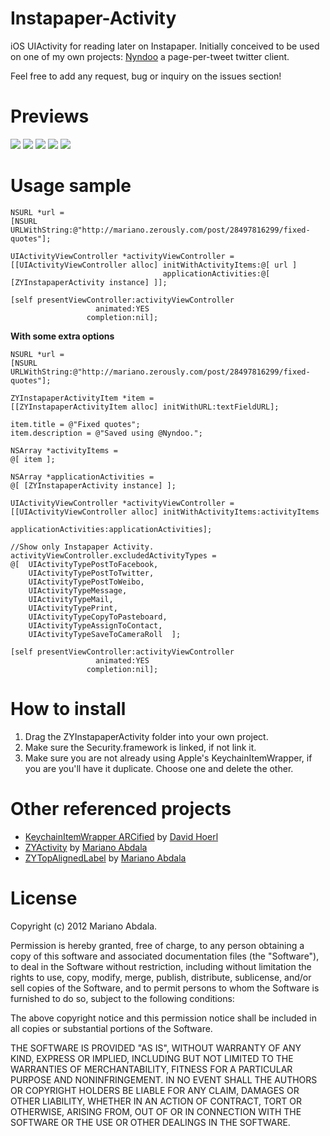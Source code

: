 Instapaper-Activity
===================

iOS UIActivity for reading later on Instapaper. Initially conceived to be used on one of my own projects: [Nyndoo](http://www.nyndoo.com) a page-per-tweet twitter client.

Feel free to add any request, bug or inquiry on the issues section!

Previews
========
![](https://raw.github.com/marianoabdala/ZYInstapaperActivity/master/Resources/Intro.PNG)
![](https://raw.github.com/marianoabdala/ZYInstapaperActivity/master/Resources/UIActivityViewController.PNG)
![](https://raw.github.com/marianoabdala/ZYInstapaperActivity/master/Resources/WithTheGang.PNG)
![](https://raw.github.com/marianoabdala/ZYInstapaperActivity/master/Resources/Credentials.PNG)
![](https://raw.github.com/marianoabdala/ZYInstapaperActivity/master/Resources/Adding.PNG)

Usage sample
============

    NSURL *url =
    [NSURL URLWithString:@"http://mariano.zerously.com/post/28497816299/fixed-quotes"];
    
    UIActivityViewController *activityViewController =
    [[UIActivityViewController alloc] initWithActivityItems:@[ url ]
                                      applicationActivities:@[ [ZYInstapaperActivity instance] ]];
    
    [self presentViewController:activityViewController
                       animated:YES
                     completion:nil];


**With some extra options**

    NSURL *url =
    [NSURL URLWithString:@"http://mariano.zerously.com/post/28497816299/fixed-quotes"];
    
    ZYInstapaperActivityItem *item =
    [[ZYInstapaperActivityItem alloc] initWithURL:textFieldURL];
    
    item.title = @"Fixed quotes";
    item.description = @"Saved using @Nyndoo.";
    
    NSArray *activityItems =
    @[ item ];
    
    NSArray *applicationActivities =
    @[ [ZYInstapaperActivity instance] ];
    
    UIActivityViewController *activityViewController =
    [[UIActivityViewController alloc] initWithActivityItems:activityItems
                                      applicationActivities:applicationActivities];
    
    //Show only Instapaper Activity.
    activityViewController.excludedActivityTypes =
    @[  UIActivityTypePostToFacebook,
        UIActivityTypePostToTwitter,
        UIActivityTypePostToWeibo,
        UIActivityTypeMessage,
        UIActivityTypeMail,
        UIActivityTypePrint,
        UIActivityTypeCopyToPasteboard,
        UIActivityTypeAssignToContact,
        UIActivityTypeSaveToCameraRoll  ];
    
    [self presentViewController:activityViewController
                       animated:YES
                     completion:nil];

How to install
==============

1. Drag the ZYInstapaperActivity folder into your own project.
2. Make sure the Security.framework is linked, if not link it.
3. Make sure you are not already using Apple's KeychainItemWrapper, if you are you'll have it duplicate. Choose one and delete the other.

Other referenced projects
=========================
* [KeychainItemWrapper ARCified](https://gist.github.com/1170641) by [David Hoerl](https://github.com/dhoerl)
* [ZYActivity](https://github.com/marianoabdala/ZYActivity) by [Mariano Abdala](https://github.com/marianoabdala)
* [ZYTopAlignedLabel](https://github.com/marianoabdala/Zerously-toolkit) by [Mariano Abdala](https://github.com/marianoabdala)

License
=======

Copyright (c) 2012 Mariano Abdala.

Permission is hereby granted, free of charge, to any person obtaining a copy of this software and associated documentation files (the "Software"), to deal in the Software without restriction, including without limitation the rights to use, copy, modify, merge, publish, distribute, sublicense, and/or sell copies of the Software, and to permit persons to whom the Software is furnished to do so, subject to the following conditions:

The above copyright notice and this permission notice shall be included in all copies or substantial portions of the Software.

THE SOFTWARE IS PROVIDED "AS IS", WITHOUT WARRANTY OF ANY KIND, EXPRESS OR IMPLIED, INCLUDING BUT NOT LIMITED TO THE WARRANTIES OF MERCHANTABILITY, FITNESS FOR A PARTICULAR PURPOSE AND NONINFRINGEMENT. IN NO EVENT SHALL THE AUTHORS OR COPYRIGHT HOLDERS BE LIABLE FOR ANY CLAIM, DAMAGES OR OTHER LIABILITY, WHETHER IN AN ACTION OF CONTRACT, TORT OR OTHERWISE, ARISING FROM, OUT OF OR IN CONNECTION WITH THE SOFTWARE OR THE USE OR OTHER DEALINGS IN THE SOFTWARE.
